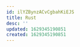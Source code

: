 ```yaml
---
id: ilYZBynzACvCgbahKiEJS
title: Rust
desc: ''
updated: 1629345190851
created: 1629345190851
---
```

